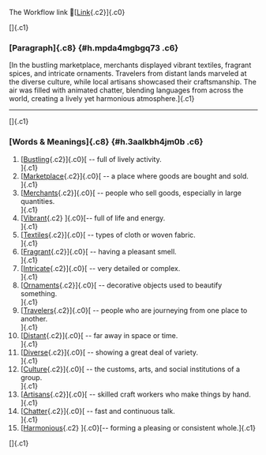 The Workflow link
👏[[Link](https://www.google.com/url?q=http://www.google.com&sa=D&source=editors&ust=1756014460814088&usg=AOvVaw2OrKzzHuvRoGtOT1RwdOAt){.c2}]{.c0}

[]{.c1}

### [Paragraph]{.c8} {#h.mpda4mgbgq73 .c6}

[In the bustling marketplace, merchants displayed vibrant textiles,
fragrant spices, and intricate ornaments. Travelers from distant lands
marveled at the diverse culture, while local artisans showcased their
craftsmanship. The air was filled with animated chatter, blending
languages from across the world, creating a lively yet harmonious
atmosphere.]{.c1}

------------------------------------------------------------------------

[]{.c1}

### [Words & Meanings]{.c8} {#h.3aalkbh4jm0b .c6}

1.  [[Bustling](https://www.google.com/url?q=http://www.google.com&sa=D&source=editors&ust=1756014460814889&usg=AOvVaw1BRztkIcoRnAMaP2rA2zpN){.c2}]{.c0}[ --
    full of lively activity.\
    ]{.c1}
2.  [[Marketplace](https://www.google.com/url?q=http://www.google.com&sa=D&source=editors&ust=1756014460815039&usg=AOvVaw0VDvn2ZC3fOcWH1OiN1qEP){.c2}]{.c0}[ --
    a place where goods are bought and sold.\
    ]{.c1}
3.  [[Merchants](https://www.google.com/url?q=http://www.google.com&sa=D&source=editors&ust=1756014460815198&usg=AOvVaw2bEDjcaLRwONLIkHfCZZHt){.c2}]{.c0}[ --
    people who sell goods, especially in large quantities.\
    ]{.c1}
4.  [[Vibrant](https://www.google.com/url?q=http://www.google.com&sa=D&source=editors&ust=1756014460815338&usg=AOvVaw2Pk6en9mGVUI10YWNYXPM3){.c2}
    ]{.c0}[-- full of life and energy.\
    ]{.c1}
5.  [[Textiles](https://www.google.com/url?q=http://www.google.com&sa=D&source=editors&ust=1756014460815447&usg=AOvVaw1VtMXVoBsOgdClxYJ9xbcq){.c2}]{.c0}[ --
    types of cloth or woven fabric.\
    ]{.c1}
6.  [[Fragrant](https://www.google.com/url?q=http://www.google.com&sa=D&source=editors&ust=1756014460815565&usg=AOvVaw187hLfrHwnxVEy9-aFf5Cg){.c2}]{.c0}[ --
    having a pleasant smell.\
    ]{.c1}
7.  [[Intricate](https://www.google.com/url?q=http://www.google.com&sa=D&source=editors&ust=1756014460815674&usg=AOvVaw1HvmNikBIIuhxL6nAL1tPB){.c2}]{.c0}[ --
    very detailed or complex.\
    ]{.c1}
8.  [[Ornaments](https://www.google.com/url?q=http://www.google.com&sa=D&source=editors&ust=1756014460815784&usg=AOvVaw01teo3KmwWPe9nlfsq4StL){.c2}]{.c0}[ --
    decorative objects used to beautify something.\
    ]{.c1}
9.  [[Travelers](https://www.google.com/url?q=http://www.google.com&sa=D&source=editors&ust=1756014460815920&usg=AOvVaw0rzduXu1PSx9n7St-W5c_q){.c2}]{.c0}[ --
    people who are journeying from one place to another.\
    ]{.c1}
10. [[Distant](https://www.google.com/url?q=http://www.google.com&sa=D&source=editors&ust=1756014460816057&usg=AOvVaw2A0WFjglDc0nrIWRsFsCHL){.c2}]{.c0}[ --
    far away in space or time.\
    ]{.c1}
11. [[Diverse](https://www.google.com/url?q=http://www.google.com&sa=D&source=editors&ust=1756014460816164&usg=AOvVaw2QAy8O6egwaG_DeH9EwGKL){.c2}]{.c0}[ --
    showing a great deal of variety.\
    ]{.c1}
12. [[Culture](https://www.google.com/url?q=http://www.google.com&sa=D&source=editors&ust=1756014460816278&usg=AOvVaw3QLORee9gAgNO8pJk7Wvh1){.c2}]{.c0}[ --
    the customs, arts, and social institutions of a group.\
    ]{.c1}
13. [[Artisans](https://www.google.com/url?q=http://www.google.com&sa=D&source=editors&ust=1756014460816413&usg=AOvVaw19YYXnTvHffu7K98fXEEhd){.c2}]{.c0}[ --
    skilled craft workers who make things by hand.\
    ]{.c1}
14. [[Chatter](https://www.google.com/url?q=http://www.google.com&sa=D&source=editors&ust=1756014460816537&usg=AOvVaw2z49xWwJwDiCmIH9SnsbN_){.c2}]{.c0}[ --
    fast and continuous talk.\
    ]{.c1}
15. [[Harmonious](https://www.google.com/url?q=http://www.google.com&sa=D&source=editors&ust=1756014460816660&usg=AOvVaw1gRMMe2oYJxAb2fqI3YDL9){.c2}
    ]{.c0}[-- forming a pleasing or consistent whole.]{.c1}

[]{.c1}
